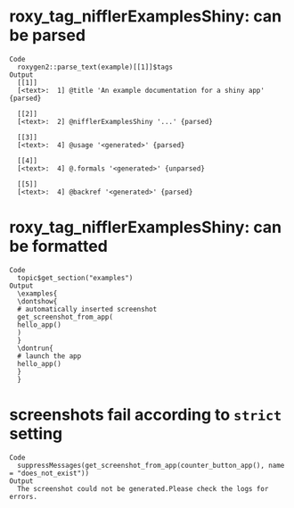 # roxy_tag_nifflerExamplesShiny: can be parsed

    Code
      roxygen2::parse_text(example)[[1]]$tags
    Output
      [[1]]
      [<text>:  1] @title 'An example documentation for a shiny app' {parsed}
      
      [[2]]
      [<text>:  2] @nifflerExamplesShiny '...' {parsed}
      
      [[3]]
      [<text>:  4] @usage '<generated>' {parsed}
      
      [[4]]
      [<text>:  4] @.formals '<generated>' {unparsed}
      
      [[5]]
      [<text>:  4] @backref '<generated>' {parsed}
      

# roxy_tag_nifflerExamplesShiny: can be formatted

    Code
      topic$get_section("examples")
    Output
      \examples{
      \dontshow{
      # automatically inserted screenshot
      get_screenshot_from_app(
      hello_app()
      )
      }
      \dontrun{
      # launch the app
      hello_app()
      }
      } 

# screenshots fail according to `strict` setting

    Code
      suppressMessages(get_screenshot_from_app(counter_button_app(), name = "does_not_exist"))
    Output
      The screenshot could not be generated.Please check the logs for errors.

